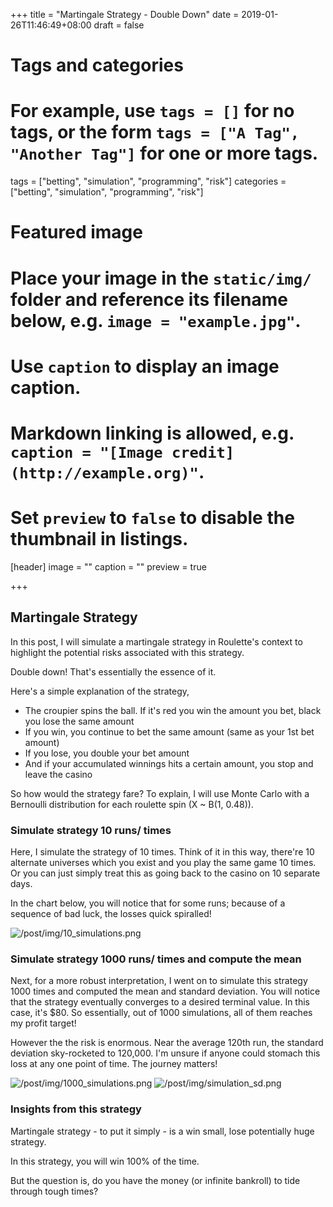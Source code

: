 +++
title = "Martingale Strategy - Double Down"
date = 2019-01-26T11:46:49+08:00
draft = false

# Tags and categories
# For example, use `tags = []` for no tags, or the form `tags = ["A Tag", "Another Tag"]` for one or more tags.
tags = ["betting", "simulation", "programming", "risk"]
categories = ["betting", "simulation", "programming", "risk"]

# Featured image
# Place your image in the `static/img/` folder and reference its filename below, e.g. `image = "example.jpg"`.
# Use `caption` to display an image caption.
#   Markdown linking is allowed, e.g. `caption = "[Image credit](http://example.org)"`.
# Set `preview` to `false` to disable the thumbnail in listings.
[header]
image = ""
caption = ""
preview = true

+++

## Martingale Strategy

In this post, I will simulate a martingale strategy in Roulette's context to highlight the potential risks associated with this strategy.

Double down! That's essentially the essence of it.

Here's a simple explanation of the strategy,

- The croupier spins the ball. If it's red you win the amount you bet, black you lose the same amount 
- If you win, you continue to bet the same amount (same as your 1st bet amount)
- If you lose, you double your bet amount
- And if your accumulated winnings hits a certain amount, you stop and leave the casino

So how would the strategy fare? To explain, I will use Monte Carlo with a Bernoulli distribution for each roulette spin (X ~ B(1, 0.48)).

### Simulate strategy 10 runs/ times

Here, I simulate the strategy of 10 times. Think of it in this way, there're 10 alternate universes which you exist and you play the same game 10 times. Or you can just simply treat this as going back to the casino on 10 separate days.

In the chart below, you will notice that for some runs; because of a sequence of bad luck, the losses quick spiralled!

<img src="/post/img/10_simulations.png" alt="/post/img/10_simulations.png">


### Simulate strategy 1000 runs/ times and compute the mean

Next, for a more robust interpretation, I went on to simulate this strategy 1000 times and computed the mean and standard deviation. You will notice that the strategy eventually converges to a desired terminal value. In this case, it's $80. So essentially, out of 1000 simulations, all of them reaches my profit target!

However the the risk is enormous. Near the average 120th run, the standard deviation sky-rocketed to 120,000. I'm unsure if anyone could stomach this loss at any one point of time. The journey matters!

<img src="/post/img/1000_simulations.png" alt="/post/img/1000_simulations.png">

<img src="/post/img/simulation_sd.png" alt="/post/img/simulation_sd.png">

### Insights from this strategy

Martingale strategy - to put it simply - is a win small, lose potentially huge strategy.

In this strategy, you will win 100% of the time. 

But the question is, do you have the money (or infinite bankroll) to tide through tough times?
